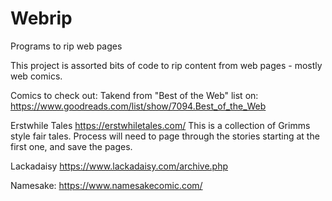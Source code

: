 # Webrip
Programs to rip web pages

This project is assorted bits of code to rip content from web pages - mostly web comics.

Comics to check out:
Takend from "Best of the Web" list on:
https://www.goodreads.com/list/show/7094.Best_of_the_Web

Erstwhile Tales
https://erstwhiletales.com/
This is a collection of Grimms style fair tales.  Process will need to page through the stories starting at the first one, and save the pages.

Lackadaisy
https://www.lackadaisy.com/archive.php

Namesake:
https://www.namesakecomic.com/
